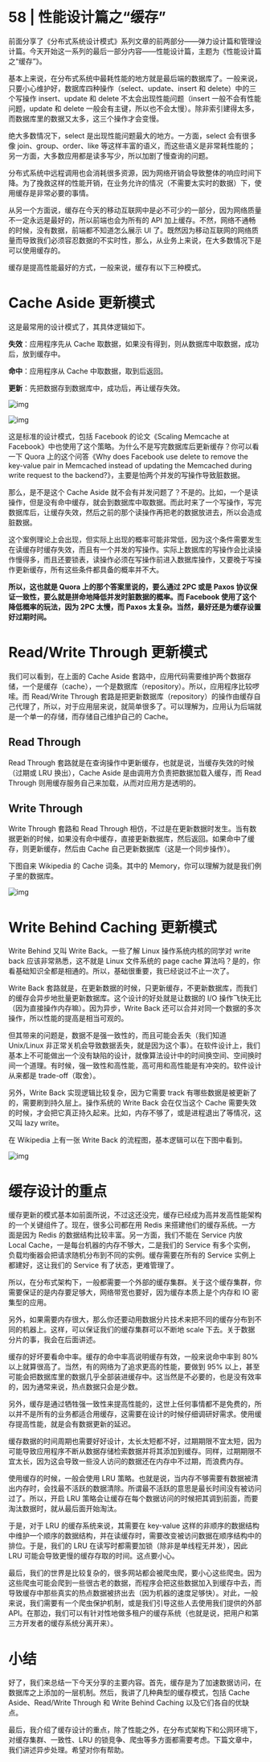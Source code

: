 # 58 | 性能设计篇之“缓存”

前面分享了《分布式系统设计模式》系列文章的前两部分——弹力设计篇和管理设计篇。今天开始这一系列的最后一部分内容——性能设计篇，主题为《性能设计篇之“缓存”》。

基本上来说，在分布式系统中最耗性能的地方就是最后端的数据库了。一般来说，只要小心维护好，数据库四种操作（select、update、insert 和 delete）中的三个写操作 insert、update 和 delete 不太会出现性能问题（insert 一般不会有性能问题，update 和 delete 一般会有主键，所以也不会太慢）。除非索引建得太多，而数据库里的数据又太多，这三个操作才会变慢。

绝大多数情况下，select 是出现性能问题最大的地方。一方面，select 会有很多像 join、group、order、like 等这样丰富的语义，而这些语义是非常耗性能的；另一方面，大多数应用都是读多写少，所以加剧了慢查询的问题。

分布式系统中远程调用也会消耗很多资源，因为网络开销会导致整体的响应时间下降。为了挽救这样的性能开销，在业务允许的情况（不需要太实时的数据）下，使用缓存是非常必要的事情。

从另一个方面说，缓存在今天的移动互联网中是必不可少的一部分，因为网络质量不一定永远是最好的，所以前端也会为所有的 API 加上缓存。不然，网络不通畅的时候，没有数据，前端都不知道怎么展示 UI 了。既然因为移动互联网的网络质量而导致我们必须容忍数据的不实时性，那么，从业务上来说，在大多数情况下是可以使用缓存的。

缓存是提高性能最好的方式，一般来说，缓存有以下三种模式。

# Cache Aside 更新模式

这是最常用的设计模式了，其具体逻辑如下。

**失效**：应用程序先从 Cache 取数据，如果没有得到，则从数据库中取数据，成功后，放到缓存中。

**命中**：应用程序从 Cache 中取数据，取到后返回。

**更新**：先把数据存到数据库中，成功后，再让缓存失效。

![img](https://static001.geekbang.org/resource/image/0a/d4/0a39fbce98c0d43e15b56b0ed09099d4.png)

![img](https://static001.geekbang.org/resource/image/e0/94/e0ecbc94d474f7bd0c8eb53dfd8bde94.png)

这是标准的设计模式，包括 Facebook 的论文《Scaling Memcache at Facebook》中也使用了这个策略。为什么不是写完数据库后更新缓存？你可以看一下 Quora 上的这个问答《Why does Facebook use delete to remove the key-value pair in Memcached instead of updating the Memcached during write request to the backend?》，主要是怕两个并发的写操作导致脏数据。

那么，是不是这个 Cache Aside 就不会有并发问题了？不是的。比如，一个是读操作，但是没有命中缓存，就会到数据库中取数据。而此时来了一个写操作，写完数据库后，让缓存失效，然后之前的那个读操作再把老的数据放进去，所以会造成脏数据。

这个案例理论上会出现，但实际上出现的概率可能非常低，因为这个条件需要发生在读缓存时缓存失效，而且有一个并发的写操作。实际上数据库的写操作会比读操作慢得多，而且还要锁表，读操作必须在写操作前进入数据库操作，又要晚于写操作更新缓存，所有这些条件都具备的概率并不大。

**所以，这也就是 Quora 上的那个答案里说的，要么通过 2PC 或是 Paxos 协议保证一致性，要么就是拼命地降低并发时脏数据的概率。而 Facebook 使用了这个降低概率的玩法，因为 2PC 太慢，而 Paxos 太复杂。当然，最好还是为缓存设置好过期时间。**

# Read/Write Through 更新模式

我们可以看到，在上面的 Cache Aside 套路中，应用代码需要维护两个数据存储，一个是缓存（cache），一个是数据库（repository）。所以，应用程序比较啰嗦。而 Read/Write Through 套路是把更新数据库（repository）的操作由缓存自己代理了，所以，对于应用层来说，就简单很多了。可以理解为，应用认为后端就是一个单一的存储，而存储自己维护自己的 Cache。

## Read Through

Read Through 套路就是在查询操作中更新缓存，也就是说，当缓存失效的时候（过期或 LRU 换出），Cache Aside 是由调用方负责把数据加载入缓存，而 Read Through 则用缓存服务自己来加载，从而对应用方是透明的。

## Write Through

Write Through 套路和 Read Through 相仿，不过是在更新数据时发生。当有数据更新的时候，如果没有命中缓存，直接更新数据库，然后返回。如果命中了缓存，则更新缓存，然后由 Cache 自己更新数据库（这是一个同步操作）。

下图自来 Wikipedia 的 Cache 词条。其中的 Memory，你可以理解为就是我们例子里的数据库。

![img](https://static001.geekbang.org/resource/image/93/9a/933ed3ddb7d56735a0db5101f86d9a9a.png)

# Write Behind Caching 更新模式

Write Behind 又叫 Write Back。一些了解 Linux 操作系统内核的同学对 write back 应该非常熟悉，这不就是 Linux 文件系统的 page cache 算法吗？是的，你看基础知识全都是相通的。所以，基础很重要，我已经说过不止一次了。

Write Back 套路就是，在更新数据的时候，只更新缓存，不更新数据库，而我们的缓存会异步地批量更新数据库。这个设计的好处就是让数据的 I/O 操作飞快无比（因为直接操作内存嘛）。因为异步，Write Back 还可以合并对同一个数据的多次操作，所以性能的提高是相当可观的。

但其带来的问题是，数据不是强一致性的，而且可能会丢失（我们知道 Unix/Linux 非正常关机会导致数据丢失，就是因为这个事）。在软件设计上，我们基本上不可能做出一个没有缺陷的设计，就像算法设计中的时间换空间、空间换时间一个道理。有时候，强一致性和高性能，高可用和高性能是有冲突的。软件设计从来都是 trade-off（取舍）。

另外，Write Back 实现逻辑比较复杂，因为它需要 track 有哪些数据是被更新了的，需要刷到持久层上。操作系统的 Write Back 会在仅当这个 Cache 需要失效的时候，才会把它真正持久起来。比如，内存不够了，或是进程退出了等情况，这又叫 lazy write。

在 Wikipedia 上有一张 Write Back 的流程图，基本逻辑可以在下图中看到。

![img](https://static001.geekbang.org/resource/image/6f/fd/6f7a59b05ddcb343f75ae2069b2a7efd.png)

# 缓存设计的重点

缓存更新的模式基本如前面所说，不过这还没完，缓存已经成为高并发高性能架构的一个关键组件了。现在，很多公司都在用 Redis 来搭建他们的缓存系统。一方面是因为 Redis 的数据结构比较丰富。另一方面，我们不能在 Service 内放 Local Cache，一是每台机器的内存不够大，二是我们的 Service 有多个实例，负载均衡器会把请求随机分布到不同的实例。缓存需要在所有的 Service 实例上都建好，这让我们的 Service 有了状态，更难管理了。

所以，在分布式架构下，一般都需要一个外部的缓存集群。关于这个缓存集群，你需要保证的是内存要足够大，网络带宽也要好，因为缓存本质上是个内存和 IO 密集型的应用。

另外，如果需要内存很大，那么你还要动用数据分片技术来把不同的缓存分布到不同的机器上。这样，可以保证我们的缓存集群可以不断地 scale 下去。关于数据分片的事，我会在后面讲述。

缓存的好坏要看命中率。缓存的命中率高说明缓存有效，一般来说命中率到 80% 以上就算很高了。当然，有的网络为了追求更高的性能，要做到 95% 以上，甚至可能会把数据库里的数据几乎全部装进缓存中。这当然是不必要的，也是没有效率的，因为通常来说，热点数据只会是少数。

另外，缓存是通过牺牲强一致性来提高性能的，这世上任何事情都不是免费的，所以并不是所有的业务都适合用缓存，这需要在设计的时候仔细调研好需求。使用缓存提高性能，就是会有数据更新的延迟。

缓存数据的时间周期也需要好好设计，太长太短都不好，过期期限不宜太短，因为可能导致应用程序不断从数据存储检索数据并将其添加到缓存。同样，过期期限不宜太长，因为这会导致一些没人访问的数据还在内存中不过期，而浪费内存。

使用缓存的时候，一般会使用 LRU 策略。也就是说，当内存不够需要有数据被清出内存时，会找最不活跃的数据清除。所谓最不活跃的意思是最长时间没有被访问过了。所以，开启 LRU 策略会让缓存在每个数据访问的时候把其调到前面，而要淘汰数据时，就从最后面开始淘汰。

于是，对于 LRU 的缓存系统来说，其需要在 key-value 这样的非顺序的数据结构中维护一个顺序的数据结构，并在读缓存时，需要改变被访问数据在顺序结构中的排位。于是，我们的 LRU 在读写时都需要加锁（除非是单线程无并发），因此 LRU 可能会导致更慢的缓存存取的时间。这点要小心。

最后，我们的世界是比较复杂的，很多网站都会被爬虫爬，要小心这些爬虫。因为这些爬虫可能会爬到一些很古老的数据，而程序会把这些数据加入到缓存中去，而导致缓存中那些真实的热点数据被挤出去（因为机器的速度足够快）。对此，一般来说，我们需要有一个爬虫保护机制，或是我们引导这些人去使用我们提供的外部 API。在那边，我们可以有针对性地做多租户的缓存系统（也就是说，把用户和第三方开发者的缓存系统分离开来）。

# 小结

好了，我们来总结一下今天分享的主要内容。首先，缓存是为了加速数据访问，在数据库之上添加的一层机制。然后，我讲了几种典型的缓存模式，包括 Cache Aside、Read/Write Through 和 Write Behind Caching 以及它们各自的优缺点。

最后，我介绍了缓存设计的重点，除了性能之外，在分布式架构下和公网环境下，对缓存集群、一致性、LRU 的锁竞争、爬虫等多方面都需要考虑。下篇文章中，我们讲述异步处理。希望对你有帮助。